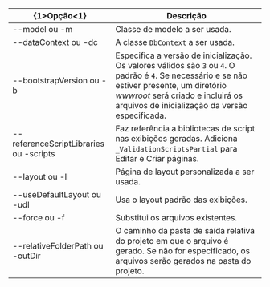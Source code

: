 <!-- Options common to Razor Pages and Controller -->
| {1&gt;Opção&lt;1}               | Descrição|
| ----------------- | ------------ |
| --model ou -m  | Classe de modelo a ser usada. |
| --dataContext ou -dc  | A classe `DbContext` a ser usada. |
| --bootstrapVersion ou -b  | Especifica a versão de inicialização. Os valores válidos são `3` ou `4`. O padrão é `4`. Se necessário e se não estiver presente, um diretório *wwwroot* será criado e incluirá os arquivos de inicialização da versão especificada. |
| --referenceScriptLibraries ou -scripts |  Faz referência a bibliotecas de script nas exibições geradas. Adiciona `_ValidationScriptsPartial` para Editar e Criar páginas. |
| --layout ou -l | Página de layout personalizada a ser usada. |
| --useDefaultLayout ou -udl | Usa o layout padrão das exibições. |
| --force ou -f | Substitui os arquivos existentes. |
| --relativeFolderPath ou -outDir | O caminho da pasta de saída relativa do projeto em que o arquivo é gerado. Se não for especificado, os arquivos serão gerados na pasta do projeto. |